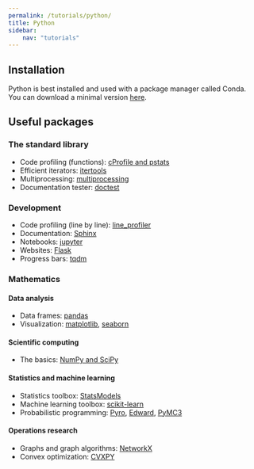 ```yaml
---
permalink: /tutorials/python/
title: Python
sidebar:
    nav: "tutorials"
---
```


## Installation

Python is best installed and used with a package manager called Conda. You can download a minimal version [here](https://docs.conda.io/en/latest/miniconda.html).

## Useful packages

### The standard library

- Code profiling (functions): [cProfile and pstats](https://docs.python.org/3/library/profile.html)
- Efficient iterators: [itertools](https://docs.python.org/3/library/itertools.html)
- Multiprocessing: [multiprocessing](https://docs.python.org/3/library/multiprocessing.html)
- Documentation tester: [doctest](https://docs.python.org/3/library/doctest.html)

### Development

- Code profiling (line by line): [line_profiler](https://github.com/rkern/line_profiler)
- Documentation: [Sphinx](http://www.sphinx-doc.org/en/master/)
- Notebooks: [jupyter](https://jupyter.org)
- Websites: [Flask](http://flask.pocoo.org)
- Progress bars: [tqdm](https://github.com/tqdm/tqdm)

### Mathematics

#### Data analysis

- Data frames: [pandas](https://pandas.pydata.org)
- Visualization: [matplotlib](https://matplotlib.org), [seaborn](https://seaborn.pydata.org)

#### Scientific computing

- The basics: [NumPy and SciPy](https://docs.scipy.org/doc/)

#### Statistics and machine learning

- Statistics toolbox: [StatsModels](https://www.statsmodels.org/stable/index.html)
- Machine learning toolbox: [scikit-learn](https://scikit-learn.org/stable/)
- Probabilistic programming: [Pyro](http://pyro.ai), [Edward](http://edwardlib.org), [PyMC3](https://docs.pymc.io)

#### Operations research

- Graphs and graph algorithms: [NetworkX](https://networkx.github.io)
- Convex optimization: [CVXPY](https://www.cvxpy.org)
